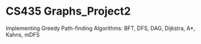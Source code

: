 # CS435 Graphs_Project2

Implementing Greedy Path-finding Algorithms: BFT, DFS, DAG, Dijkstra, A*, Kahns, mDFS 
